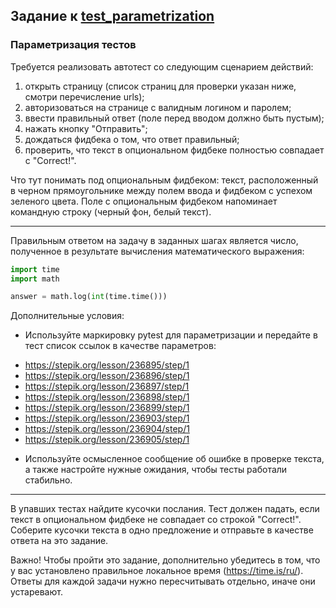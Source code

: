 ## Задание к [test_parametrization](../solutions/pytest_folder/test_parametrization.py)

### Параметризация тестов

Требуется реализовать автотест со следующим сценарием действий:

1) открыть страницу (список страниц для проверки указан ниже, смотри перечисление urls);
2) авторизоваться на странице с валидным логином и паролем;
3) ввести правильный ответ (поле перед вводом должно быть пустым);
4) нажать кнопку "Отправить";
5) дождаться фидбека о том, что ответ правильный;
6) проверить, что текст в опциональном фидбеке полностью совпадает с "Correct!".

Что тут понимать под опциональным фидбеком: текст, расположенный в черном прямоугольнике между полем ввода и фидбеком
с успехом зеленого цвета. Поле с опциональным фидбеком напоминает командную строку (черный фон, белый текст).

_______________________________
Правильным ответом на задачу в заданных шагах является число, полученное в результате вычисления математического
выражения:

```python
import time
import math

answer = math.log(int(time.time()))
```

Дополнительные условия:

* Используйте маркировку pytest для параметризации и передайте в тест список ссылок в качестве параметров:

- https://stepik.org/lesson/236895/step/1
- https://stepik.org/lesson/236896/step/1
- https://stepik.org/lesson/236897/step/1
- https://stepik.org/lesson/236898/step/1
- https://stepik.org/lesson/236899/step/1
- https://stepik.org/lesson/236903/step/1
- https://stepik.org/lesson/236904/step/1
- https://stepik.org/lesson/236905/step/1

* Используйте осмысленное сообщение об ошибке в проверке текста, а также настройте нужные ожидания, чтобы тесты работали
  стабильно.

____________________________________
В упавших тестах найдите кусочки послания. Тест должен падать, если текст в опциональном фидбеке не совпадает со
строкой "Correct!". Соберите кусочки текста в одно предложение и отправьте в качестве ответа на это задание.

Важно! Чтобы пройти это задание, дополнительно убедитесь в том, что у вас установлено правильное локальное
время (https://time.is/ru/). Ответы для каждой задачи нужно пересчитывать отдельно, иначе они устаревают. 
